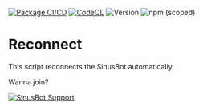 [![Package CI/CD](https://github.com/SinusBot-Scripts/Reconnect/actions/workflows/npm-publish.yml/badge.svg)](https://github.com/SinusBot-Scripts/Reconnect/actions/workflows/npm-publish.yml)
[![CodeQL](https://github.com/SinusBot-Scripts/Reconnect/actions/workflows/codeql-analysis.yml/badge.svg)](https://github.com/SinusBot-Scripts/Reconnect/actions/workflows/codeql-analysis.yml)
![Version](https://img.shields.io/github/package-json/v/sinusbot-scripts/reconnect)
![npm (scoped)](https://img.shields.io/npm/v/@sinusbot-scripts/reconnect)

# Reconnect

This script reconnects the SinusBot automatically.

Wanna join?

[![SinusBot Support](https://discord.com/api/guilds/152947849393471488/embed.png?style=banner1)](https://discord.gg/h6s5Ykc)

